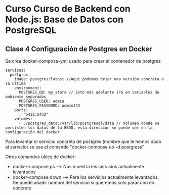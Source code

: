 # Curso Curso de Backend con Node.js: Base de Datos con PostgreSQL

## Clase 4 Configuración de Postgres en Docker

Se crea docker-compose-yml usado para crear el contenedor de postgres

```
services:
  postgres:
    image: postgres:latest //Aquí podemos dejar una versión concreta o la última
    environment:
      POSTGRES_DB: my_store // Esto más adelante irá en variables de ambiente separadas
      POSTGRES_USER: admin
      POSTGRES_PASSWORD: admin123
    ports:
      - "5432:5432"
    volumes:
      - ./postgres_data:/var/lib/postgresql/data // Volumen donde se persisten los datos de la BBDD, esta dirección se puede ver en la configuración del docker
```

Para levantar el servicio concreta de postgres (nombre que le hemos dado al servicio) se usa el comando "docker-compose up -d postgress"

Otros comandos útiles de docker:

-   docker-compose ps --> Nos muestra los servicios actualmente levantados
-   docker-compose down --> Para los servicios actualmente levantados. Se puede añadir nombre del servicio si queremos solo parar uno en concreto
